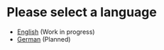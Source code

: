 # Please select a language

- [English](wiki/en_us/Home.md) (Work in progress)
- [German](wiki/de_de/Home.md) (Planned)